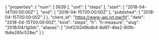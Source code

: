 {
  "properties": {
    "num": [
      5639
    ],
    "unit": [
      "steps"
    ],
    "start": [
      "2018-04-14T00:00:00Z"
    ],
    "end": [
      "2018-04-15T00:00:00Z"
    ],
    "published": [
      "2018-04-15T00:00:00Z"
    ]
  },
  "client_id": "https://www-api.jvt.me/fit",
  "date": "2018-04-15T00:00:00Z",
  "kind": "steps",
  "h": "h-measure",
  "slug": "2018/04/1g0dc",
  "aliases": [
    "/mf2/02d9bdb4-8d97-4be2-80fb-fb8e285c528e/"
  ]
}
